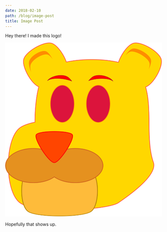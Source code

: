 ```yaml
---
date: 2018-02-10
path: /blog/image-post
title: Image Post
---
```


Hey there! I made this logo!

![Logo](logo.png)

Hopefully that shows up.
